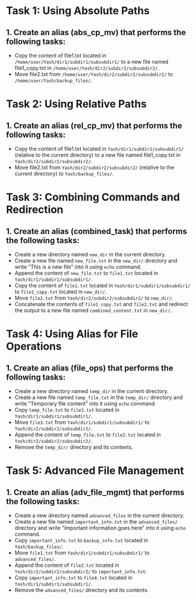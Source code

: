 # Task 1: Using Absolute Paths

## 1. Create an alias (abs_cp_mv) that performs the following tasks:
   - Copy the content of file1.txt located in `/home/user/Yash/dir1/subdir1/subsubdir1/` to a new file named file1_copy.txt in `/home/user/Yash/dir2/subdir2/subsubdir2/`.
   - Move file2.txt from `/home/user/Yash/dir2/subdir2/subsubdir2/` to `/home/user/Yash/backup_files/`.

# Task 2: Using Relative Paths

## 1. Create an alias (rel_cp_mv) that performs the following tasks:
   - Copy the content of file1.txt located in `Yash/dir1/subdir1/subsubdir1/` (relative to the current directory) to a new file named file1_copy.txt in `Yash/dir2/subdir2/subsubdir2/`.
   - Move file2.txt from `Yash/dir2/subdir2/subsubdir2/` (relative to the current directory) to `Yash/backup_files/`.

# Task 3: Combining Commands and Redirection

## 1. Create an alias (combined_task) that performs the following tasks:
   - Create a new directory named `new_dir` in the current directory.
   - Create a new file named `new_file.txt` in the `new_dir/` directory and write "This is a new file" into it using `echo` command.
   - Append the content of `new_file.txt` to `file1.txt` located in `Yash/dir1/subdir1/subsubdir1/`.
   - Copy the content of `file1.txt` located in `Yash/dir1/subdir1/subsubdir1/` to `file1_copy.txt` located in `new_dir/`.
   - Move `file2.txt` from `Yash/dir2/subdir2/subsubdir2/` to `new_dir/`.
   - Concatenate the contents of `file1_copy.txt` and `file2.txt` and redirect the output to a new file named `combined_content.txt` in `new_dir/`.

# Task 4: Using Alias for File Operations

## 1. Create an alias (file_ops) that performs the following tasks:
   - Create a new directory named `temp_dir` in the current directory.
   - Create a new file named `temp_file.txt` in the `temp_dir/` directory and write "Temporary file content" into it using `echo` command.
   - Copy `temp_file.txt` to `file3.txt` located in `Yash/dir1/subdir1/subsubdir1/`.
   - Move `file3.txt` from `Yash/dir1/subdir1/subsubdir1/` to `Yash/dir2/subdir2/subsubdir2/`.
   - Append the content of `temp_file.txt` to `file2.txt` located in `Yash/dir2/subdir2/subsubdir2/`.
   - Remove the `temp_dir/` directory and its contents.

# Task 5: Advanced File Management

## 1. Create an alias (adv_file_mgmt) that performs the following tasks:
   - Create a new directory named `advanced_files` in the current directory.
   - Create a new file named `important_info.txt` in the `advanced_files/` directory and write "Important information goes here" into it using `echo` command.
   - Copy `important_info.txt` to `backup_info.txt` located in `Yash/backup_files/`.
   - Move `file1.txt` from `Yash/dir1/subdir1/subsubdir1/` to `advanced_files/`.
   - Append the content of `file2.txt` located in `Yash/dir2/subdir2/subsubdir2/` to `important_info.txt`.
   - Copy `important_info.txt` to `file4.txt` located in `Yash/dir1/subdir1/subsubdir1/`.
   - Remove the `advanced_files/` directory and its contents.
